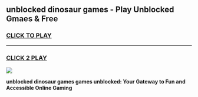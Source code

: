 
## unblocked dinosaur games - Play Unblocked Gmaes & Free
<h3>
<a href="https://news.freeplayer.one?title=unblocked_dinosaur_games&ref=16F">CLICK TO PLAY</a></h3>
<hr>

<h3>
<a href="https://news.freeplayer.one?title=unblocked_dinosaur_games&ref=16F">CLICK 2 PLAY</a>
  
</h3>

<a href="https://news.freeplayer.one?title=unblocked_dinosaur_games&ref=16F/"><img src="https://clearcache.store/games.png"></a>


**unblocked dinosaur games games unblocked: Your Gateway to Fun and Accessible Online Gaming**
